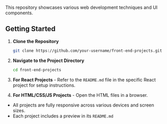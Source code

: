 This repository showcases various web development techniques and UI components.


## Getting Started

1. **Clone the Repository**

    ```bash
    git clone https://github.com/your-username/front-end-projects.git

2. **Navigate to the Project Directory**

    ```bash
    cd front-end-projects

3. **For React Projects** - 
   Refer to the `README.md` file in the specific React project for setup instructions.

5. **For HTML/CSS/JS Projects** - 
   Open the HTML files in a browser.


- All projects are fully responsive across various devices and screen sizes.
- Each project includes a preview in its `README.md`
